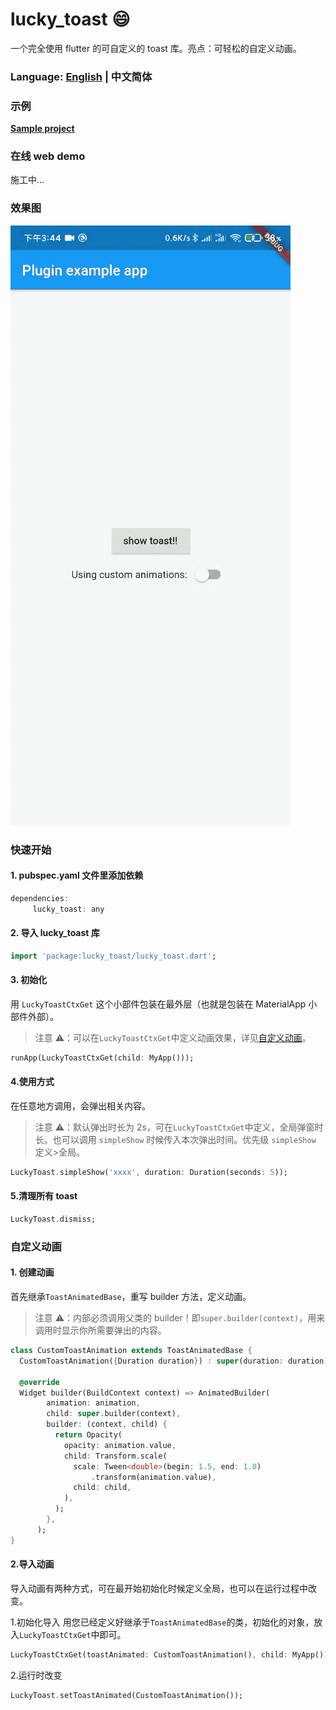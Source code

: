 # lucky_toast 😄

一个完全使用 flutter 的可自定义的 toast 库。亮点：可轻松的自定义动画。

### Language: [English](README.md) | 中文简体

### 示例

**[Sample project](example)**

### 在线 web demo

施工中...

### 效果图

![lucky_toast](example/assets/1598341573770718.gif)

### 快速开始

#### 1. pubspec.yaml 文件里添加依赖

```dart
dependencies:
     lucky_toast: any
```

#### 2. 导入 lucky_toast 库

```dart
import 'package:lucky_toast/lucky_toast.dart';
```

#### 3. 初始化

用 `LuckyToastCtxGet` 这个小部件包装在最外层（也就是包装在 MaterialApp 小部件外部）。

> 注意 ⚠️：可以在`LuckyToastCtxGet`中定义动画效果，详见[自定义动画](#自定义动画)。

```dart
runApp(LuckyToastCtxGet(child: MyApp()));
```

#### 4.使用方式

在任意地方调用，会弹出相关内容。

> 注意 ⚠️：默认弹出时长为 2s，可在`LuckyToastCtxGet`中定义，全局弹窗时长。也可以调用 `simpleShow` 时候传入本次弹出时间。优先级 `simpleShow` 定义>全局。

```dart
LuckyToast.simpleShow('xxxx', duration: Duration(seconds: 5));
```

#### 5.清理所有 toast

```dart
LuckyToast.dismiss;
```

### 自定义动画

#### 1. 创建动画

首先继承`ToastAnimatedBase`，重写 builder 方法，定义动画。

> 注意 ⚠️：内部必须调用父类的 builder！即`super.builder(context)`，用来调用时显示你所需要弹出的内容。

```dart
class CustomToastAnimation extends ToastAnimatedBase {
  CustomToastAnimation({Duration duration}) : super(duration: duration);

  @override
  Widget builder(BuildContext context) => AnimatedBuilder(
        animation: animation,
        child: super.builder(context),
        builder: (context, child) {
          return Opacity(
            opacity: animation.value,
            child: Transform.scale(
              scale: Tween<double>(begin: 1.5, end: 1.0)
                  .transform(animation.value),
              child: child,
            ),
          );
        },
      );
}

```

#### 2.导入动画

导入动画有两种方式，可在最开始初始化时候定义全局，也可以在运行过程中改变。

1.初始化导入
用您已经定义好继承于`ToastAnimatedBase`的类，初始化的对象，放入`LuckyToastCtxGet`中即可。

```dart
LuckyToastCtxGet(toastAnimated: CustomToastAnimation(), child: MyApp());
```

2.运行时改变

```dart
LuckyToast.setToastAnimated(CustomToastAnimation());
```
